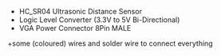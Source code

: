 <ul>
    <li>HC_SR04 Ultrasonic Distance Sensor</li> 
    <li>Logic Level Converter (3.3V to 5V Bi-Directional)</li> 
    <li>VGA Power Connector 8Pin MALE</li> 
</ul>

+some (coloured) wires and solder wire to connect everything
